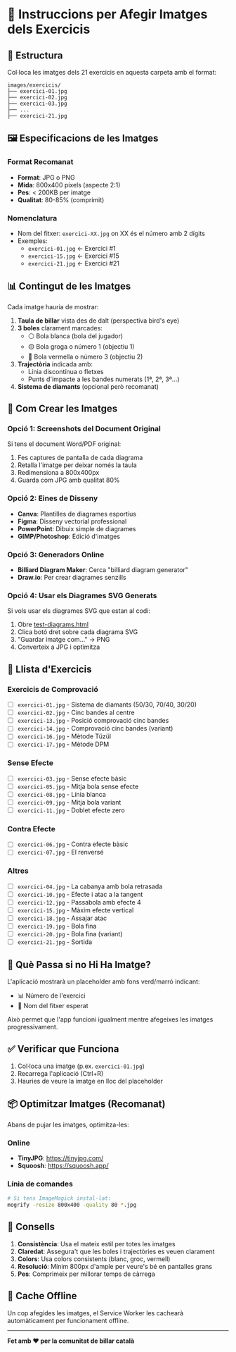 # 📸 Instruccions per Afegir Imatges dels Exercicis

## 📁 Estructura

Col·loca les imatges dels 21 exercicis en aquesta carpeta amb el format:

```
images/exercicis/
├── exercici-01.jpg
├── exercici-02.jpg
├── exercici-03.jpg
├── ...
├── exercici-21.jpg
```

## 🖼️ Especificacions de les Imatges

### Format Recomanat
- **Format**: JPG o PNG
- **Mida**: 800x400 píxels (aspecte 2:1)
- **Pes**: < 200KB per imatge
- **Qualitat**: 80-85% (comprimit)

### Nomenclatura
- Nom del fitxer: `exercici-XX.jpg` on XX és el número amb 2 dígits
- Exemples:
  - `exercici-01.jpg` ← Exercici #1
  - `exercici-15.jpg` ← Exercici #15
  - `exercici-21.jpg` ← Exercici #21

## 📊 Contingut de les Imatges

Cada imatge hauria de mostrar:

1. **Taula de billar** vista des de dalt (perspectiva bird's eye)
2. **3 boles** clarament marcades:
   - ⚪ Bola blanca (bola del jugador)
   - 🟡 Bola groga o número 1 (objectiu 1)
   - 🔴 Bola vermella o número 3 (objectiu 2)
3. **Trajectòria** indicada amb:
   - Línia discontínua o fletxes
   - Punts d'impacte a les bandes numerats (1ª, 2ª, 3ª...)
4. **Sistema de diamants** (opcional però recomanat)

## 🎨 Com Crear les Imatges

### Opció 1: Screenshots del Document Original
Si tens el document Word/PDF original:
1. Fes captures de pantalla de cada diagrama
2. Retalla l'imatge per deixar només la taula
3. Redimensiona a 800x400px
4. Guarda com JPG amb qualitat 80%

### Opció 2: Eines de Disseny
- **Canva**: Plantilles de diagrames esportius
- **Figma**: Disseny vectorial professional
- **PowerPoint**: Dibuix simple de diagrames
- **GIMP/Photoshop**: Edició d'imatges

### Opció 3: Generadors Online
- **Billiard Diagram Maker**: Cerca "billiard diagram generator"
- **Draw.io**: Per crear diagrames senzills

### Opció 4: Usar els Diagrames SVG Generats
Si vols usar els diagrames SVG que estan al codi:
1. Obre [test-diagrams.html](../../test-diagrams.html)
2. Clica botó dret sobre cada diagrama SVG
3. "Guardar imatge com..." → PNG
4. Converteix a JPG i optimitza

## 📝 Llista d'Exercicis

### Exercicis de Comprovació
- [ ] `exercici-01.jpg` - Sistema de diamants (50/30, 70/40, 30/20)
- [ ] `exercici-02.jpg` - Cinc bandes al centre
- [ ] `exercici-13.jpg` - Posició comprovació cinc bandes
- [ ] `exercici-14.jpg` - Comprovació cinc bandes (variant)
- [ ] `exercici-16.jpg` - Mètode Tüzül
- [ ] `exercici-17.jpg` - Mètode DPM

### Sense Efecte
- [ ] `exercici-03.jpg` - Sense efecte bàsic
- [ ] `exercici-05.jpg` - Mitja bola sense efecte
- [ ] `exercici-08.jpg` - Línia blanca
- [ ] `exercici-09.jpg` - Mitja bola variant
- [ ] `exercici-11.jpg` - Doblet efecte zero

### Contra Efecte
- [ ] `exercici-06.jpg` - Contra efecte bàsic
- [ ] `exercici-07.jpg` - El renversé

### Altres
- [ ] `exercici-04.jpg` - La cabanya amb bola retrasada
- [ ] `exercici-10.jpg` - Efecte i atac a la tangent
- [ ] `exercici-12.jpg` - Passabola amb efecte 4
- [ ] `exercici-15.jpg` - Màxim efecte vertical
- [ ] `exercici-18.jpg` - Assajar atac
- [ ] `exercici-19.jpg` - Bola fina
- [ ] `exercici-20.jpg` - Bola fina (variant)
- [ ] `exercici-21.jpg` - Sortida

## 🔄 Què Passa si no Hi Ha Imatge?

L'aplicació mostrarà un placeholder amb fons verd/marró indicant:
- 📊 Número de l'exercici
- 📁 Nom del fitxer esperat

Això permet que l'app funcioni igualment mentre afegeixes les imatges progressivament.

## ✅ Verificar que Funciona

1. Col·loca una imatge (p.ex. `exercici-01.jpg`)
2. Recarrega l'aplicació (Ctrl+R)
3. Hauries de veure la imatge en lloc del placeholder

## 📦 Optimitzar Imatges (Recomanat)

Abans de pujar les imatges, optimitza-les:

### Online
- **TinyJPG**: https://tinyjpg.com/
- **Squoosh**: https://squoosh.app/

### Línia de comandes
```bash
# Si tens ImageMagick instal·lat:
mogrify -resize 800x400 -quality 80 *.jpg
```

## 🎯 Consells

1. **Consistència**: Usa el mateix estil per totes les imatges
2. **Claredat**: Assegura't que les boles i trajectòries es veuen clarament
3. **Colors**: Usa colors consistents (blanc, groc, vermell)
4. **Resolució**: Mínim 800px d'ample per veure's bé en pantalles grans
5. **Pes**: Comprimeix per millorar temps de càrrega

## 📱 Cache Offline

Un cop afegides les imatges, el Service Worker les cachearà automàticament per funcionament offline.

---

**Fet amb ❤️ per la comunitat de billar català**
